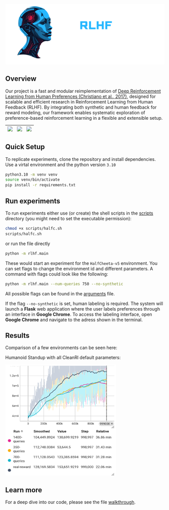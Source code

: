 <p align="center" style="margin-top: -20px;"> 
  <img src="documents/Brain Tech (3).png" alt="Projekt-Logo" width="700">
</p>

## Overview

Our project is a fast and modular reimplementation of [Deep Reinforcement Learning from Human Preferences (Christiano et al., 2017)](https://arxiv.org/abs/1706.03741), designed for scalable and efficient research in Reinforcement Learning from Human Feedback (RLHF). 
By integrating both synthetic and human feedback for reward modeling, our framework enables systematic exploration of preference-based reinforcement learning in a flexible and extensible setup.



| ![](documents/HU-ezgif.com-crop.gif) | ![](documents/Spider-ezgif.com-crop.gif) | ![](documents/Cheetah-ezgif.com-crop.gif) |
|----------------------------|-------------------------------|-------------------------------|



## Quick Setup

To replicate experiments, clone the repository and install dependencies.
Use a virtal environment and the python version `3.10`

```bash
python3.10 -m venv venv
source venv/bin/activate
pip install -r requirements.txt
```

## Run experiments
To run experiments either use (or create) the shell scripts in the [scripts](./scripts/) directory (you might need to set the executable permission):
```bash
chmod +x scripts/halfc.sh
scripts/halfc.sh
```

or run the file directly

```bash
python -m rlhf.main
```

These would start an experiment for the `HalfCheeta-v5` environment.
You can set flags to change the environment id and different parameters.
A command with flags could look like the following:
```bash
python -m rlhf.main --num-queries 750 --no-synthetic
```
All possible flags can be found in the [arguments](./rlhf/configs/arguments.py) file.

If the flag `--no-synthetic` is set, human labeling is required. The system will launch a **Flask** web application where the user labels preferences through an interface in **Google Chrome**.
To access the labeling interface, open **Google Chrome** and navigate to the adress shown in the terminal.

## Results
Comparison of a few environments can be seen here:

Humanoid Standup with all CleanRl default parameters:

<img src="./documents/stats/episodicRHs.png" alt="Humanoid Standup - Episodic RHs" width="350" height="350">

## Learn more
For a deep dive into our code, please see the file [walkthrough](./walkthrough.md).
